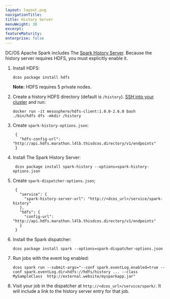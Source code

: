 ```yaml
---
layout: layout.pug
navigationTitle: 
title: History Server
menuWeight: 30
excerpt:
featureMaturity:
enterprise: false
---
```


<!-- This source repo for this topic is https://github.com/mesosphere/spark-build -->


DC/OS Apache Spark includes The [Spark History Server][3]. Because the history server requires HDFS, you must explicitly enable it.

1.  Install HDFS:

        dcos package install hdfs

    **Note:** HDFS requires 5 private nodes.

1.  Create a history HDFS directory (default is `/history`). [SSH into your cluster][10] and run:

        docker run -it mesosphere/hdfs-client:1.0.0-2.6.0 bash
        ./bin/hdfs dfs -mkdir /history

1. Create `spark-history-options.json`:

        {
          "hdfs-config-url": "http://api.hdfs.marathon.l4lb.thisdcos.directory/v1/endpoints"
        }

1. Install The Spark History Server:

        dcos package install spark-history --options=spark-history-options.json

1. Create `spark-dispatcher-options.json`;

        {
          "service": {
            "spark-history-server-url": "http://<dcos_url>/service/spark-history"
          },
          "hdfs": {
            "config-url": "http://api.hdfs.marathon.l4lb.thisdcos.directory/v1/endpoints"
          }
        }

1.  Install the Spark dispatcher:

        dcos package install spark --options=spark-dispatcher-options.json

1.  Run jobs with the event log enabled:

        dcos spark run --submit-args="--conf spark.eventLog.enabled=true --conf spark.eventLog.dir=hdfs://hdfs/history ... --class MySampleClass  http://external.website/mysparkapp.jar"

1.  Visit your job in the dispatcher at `http://<dcos_url>/service/spark/`. It will include a link to the history server entry for that job.

 [3]: http://spark.apache.org/docs/latest/monitoring.html#viewing-after-the-fact
 [10]: https://dcos.io/docs/1.9/administering-clusters/sshcluster/
